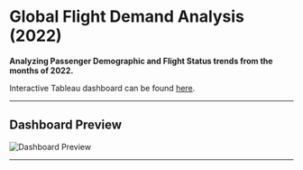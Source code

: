 # Global Flight Demand Analysis (2022)

**Analyzing Passenger Demographic and Flight Status trends from the months of 2022.** 

Interactive Tableau dashboard can be found [here](https://public.tableau.com/views/Airline-Project/Dashboard1?:language=en-US&:sid=&:display_count=n&:origin=viz_share_link).

---

## Dashboard Preview

![Dashboard Preview](file:///Users/seangee/Downloads/Dashboard%201.png](https://github.com/itsghostime/Maximizing-Flight-Demand/blob/main/Dashboard%201.png?raw=true))

---
